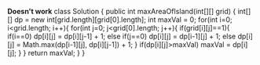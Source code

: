 **Doesn't work**
class Solution {
public int maxAreaOfIsland(int[][] grid) {
int[][] dp = new int[grid.length][grid[0].length];
int maxVal = 0;
for(int i=0; i<grid.length; i++){
for(int j=0; j<grid[0].length; j++){
if(grid[i][j]==1){
if(i==0)
dp[i][j] = dp[i][j-1] + 1;
else if(j==0)
dp[i][j] = dp[i-1][j] + 1;
else
dp[i][j] = Math.max(dp[i-1][j], dp[i][j-1]) + 1;
}
if(dp[i][j]>maxVal)
maxVal = dp[i][j];
}
}
return maxVal;
}
}